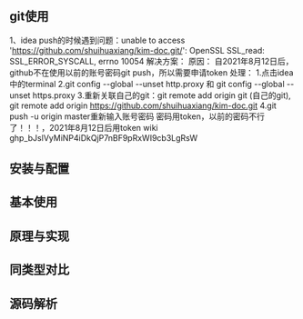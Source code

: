 # 
## git使用
1、idea  push的时候遇到问题：unable to access 'https://github.com/shuihuaxiang/kim-doc.git/':
 OpenSSL SSL_read: SSL_ERROR_SYSCALL, errno 10054
 解决方案：
     原因：
        自2021年8月12日后，github不在使用以前的账号密码git push，所以需要申请token
     处理：
        1.点击idea中的terminal
        2.git config --global --unset http.proxy 和 git config --global --unset https.proxy
        3.重新关联自己的git：git remote add origin git (自己的git),
           git remote add origin https://github.com/shuihuaxiang/kim-doc.git
        4.git push -u origin master重新输入账号密码
          密码用token，以前的密码不行了！！！，2021年8月12日后用token
        wiki 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
        
## 安装与配置
## 基本使用
## 原理与实现
## 同类型对比
## 源码解析